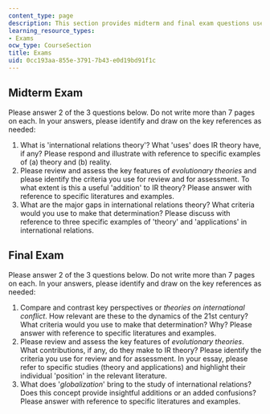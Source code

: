 ```yaml
---
content_type: page
description: This section provides midterm and final exam questions used for the course.
learning_resource_types:
- Exams
ocw_type: CourseSection
title: Exams
uid: 0cc193aa-855e-3791-7b43-e0d19bd91f1c
---
```


Midterm Exam
------------

Please answer 2 of the 3 questions below. Do not write more than 7 pages on each. In your answers, please identify and draw on the key references as needed:

1.  What is 'international relations theory'? What 'uses' does IR theory have, if any? Please respond and illustrate with reference to specific examples of (a) theory and (b) reality.
2.  Please review and assess the key features of _evolutionary theories_ and please identify the criteria you use for review and for assessment. To what extent is this a useful 'addition' to IR theory? Please answer with reference to specific literatures and examples.
3.  What are the major gaps in international relations theory? What criteria would you use to make that determination? Please discuss with reference to three specific examples of 'theory' and 'applications' in international relations.

Final Exam
----------

Please answer 2 of the 3 questions below. Do not write more than 7 pages on each. In your answers, please identify and draw on the key references as needed:

1.  Compare and contrast key perspectives or _theories on international conflict_. How relevant are these to the dynamics of the 21st century? What criteria would you use to make that determination? Why? Please answer with reference to specific literatures and examples.
2.  Please review and assess the key features of _evolutionary theories_. What contributions, if any, do they make to IR theory? Please identify the criteria you use for review and for assessment. In your essay, please refer to specific studies (theory and applications) and highlight their individual 'position' in the relevant literature.
3.  What does '_globalization_' bring to the study of international relations? Does this concept provide insightful additions or an added confusions? Please answer with reference to specific literatures and examples.
